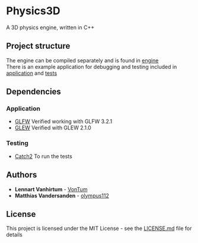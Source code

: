 # Physics3D
A 3D physics engine, written in C++

## Project structure
The engine can be compiled separately and is found in [engine](/engine)  
There is an example application for debugging and testing included in [application](/application) and [tests](/tests)

## Dependencies
### Application
- [GLFW](https://www.glfw.org/) Verified working with GLFW 3.2.1  
- [GLEW](http://glew.sourceforge.net/) Verified with GLEW 2.1.0

### Testing
- [Catch2](https://github.com/catchorg/Catch2) To run the tests

## Authors
* **Lennart Vanhirtum** - [VonTum](https://github.com/VonTum)
* **Matthias Vandersanden** - [olympus112](https://github.com/olympus112)

## License
This project is licensed under the MIT License - see the [LICENSE.md](LICENSE.md) file for details
